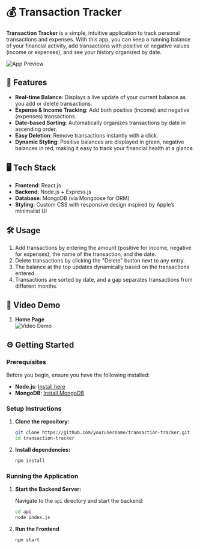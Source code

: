 # 💰 Transaction Tracker

**Transaction Tracker** is a simple, intuitive application to track personal transactions and expenses. With this app, you can keep a running balance of your financial activity, add transactions with positive or negative values (income or expenses), and see your history organized by date.

![App Preview](https://your-image-url-here.com) <!-- Insert image link if you have any screenshots -->

## 🚀 Features

- **Real-time Balance**: Displays a live update of your current balance as you add or delete transactions.
- **Expense & Income Tracking**: Add both positive (income) and negative (expenses) transactions.
- **Date-based Sorting**: Automatically organizes transactions by date in ascending order.
- **Easy Deletion**: Remove transactions instantly with a click.
- **Dynamic Styling**: Positive balances are displayed in green, negative balances in red, making it easy to track your financial health at a glance.

## 🖥️ Tech Stack

- **Frontend**: React.js
- **Backend**: Node.js + Express.js
- **Database**: MongoDB (via Mongoose for ORM)
- **Styling**: Custom CSS with responsive design inspired by Apple’s minimalist UI

## 🛠️ Usage

1. Add transactions by entering the amount (positive for income, negative for expenses), the name of the transaction, and the date.
2. Delete transactions by clicking the "Delete" button next to any entry.
3. The balance at the top updates dynamically based on the transactions entered.
4. Transactions are sorted by date, and a gap separates transactions from different months.


## 📸 Video Demo

1. **Home Page**  
   ![Video Demo](https://drive.google.com/file/d/1Tre_kPX0kbt5yRACfBjkgvZwG2a8HRGN/view?usp=sharing)

## ⚙️ Getting Started

### Prerequisites

Before you begin, ensure you have the following installed:

- **Node.js**: [Install here](https://nodejs.org/)
- **MongoDB**: [Install MongoDB](https://www.mongodb.com/)

### Setup Instructions

1. **Clone the repository:**

   ```bash
   git clone https://github.com/yourusername/transaction-tracker.git
   cd transaction-tracker
   ```
2. **Install dependencies:**
   ```bash
   npm install
   ```

### Running the Application

1. **Start the Backend Server:**

   Navigate to the `api` directory and start the backend:

   ```bash
   cd api
   node index.js
   ```
2. **Run the Frontend**
   ```bash
   npm start
   ```
   
